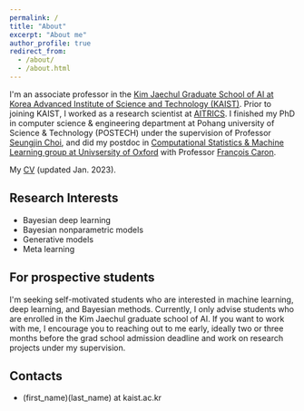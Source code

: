 ```yaml
---
permalink: /
title: "About"
excerpt: "About me"
author_profile: true
redirect_from:
  - /about/
  - /about.html
---
```

I'm an associate professor in the [Kim Jaechul Graduate School of AI at Korea Advanced Institute of Science and Technology (KAIST)](http://gsai.kaist.ac.kr).
Prior to joining KAIST, I worked as a research scientist at [AITRICS](https://www.aitrics.com). I finished my PhD in computer science & engineering department at Pohang university of Science & Technology (POSTECH) under the supervision of Professor [Seungjin Choi](http://mlg.postech.ac.kr/~seungjin/), and did my postdoc in [Computational Statistics & Machine Learning group at Univsersity of Oxford](http://csml.stats.ox.ac.uk) with
Professor [François Caron](http://www.stats.ox.ac.uk/~caron/).

My [CV](cv.pdf) (updated Jan. 2023).

## Research Interests
- Bayesian deep learning
- Bayesian nonparametric models
- Generative models
- Meta learning

## For prospective students
I'm seeking self-motivated students who are interested in machine learning, deep learning, and Bayesian methods. Currently, I only advise students who are enrolled in the Kim Jaechul graduate school of AI. If you want to work with me, I encourage you to reaching out to me early, ideally two or three months before the grad school admission deadline and work on research projects under my supervision.

## Contacts
- (first_name)(last_name) at kaist.ac.kr
